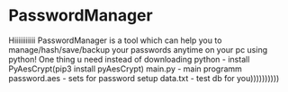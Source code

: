 # PasswordManager
Hiiiiiiiiiii
PasswordManager is a tool which can help you to manage/hash/save/backup your passwords anytime on your pc using python!
One thing u need instead of downloading python - install PyAesCrypt(pip3 install pyAesCrypt)
main.py - main programm
password.aes - sets for password setup
data.txt - test db for you))))))))))
